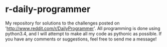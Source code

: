# r-daily-programmer

My repository for solutions to the challenges posted on 'http://www.reddit.com/r/DailyProgrammer'.
All programming is done using python3.4, and I will attempt to make all my code as pythonic as
possible. If you have any comments or suggestions, feel free to send me a message!